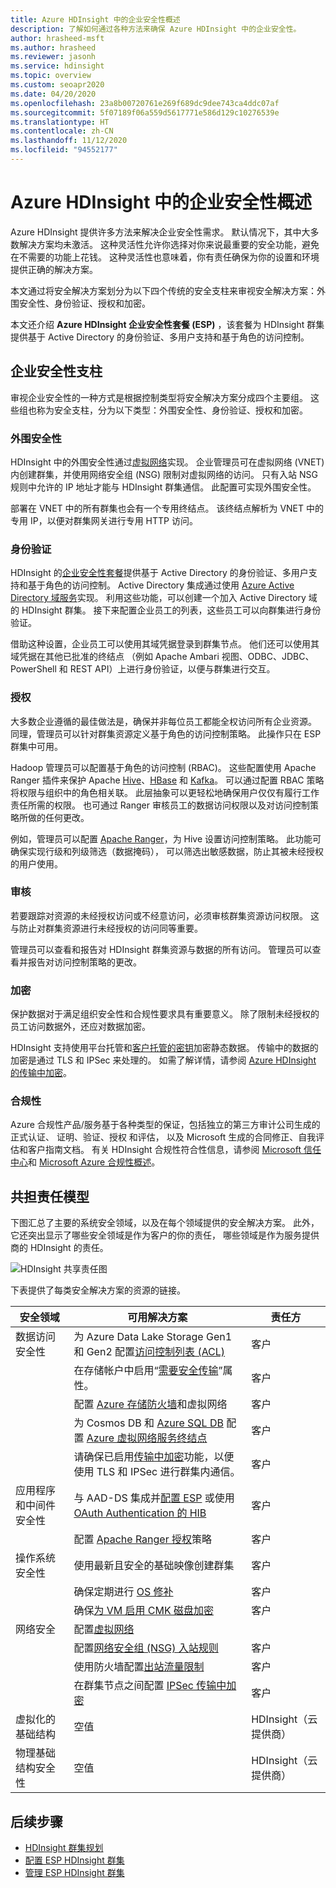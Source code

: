 ```yaml
---
title: Azure HDInsight 中的企业安全性概述
description: 了解如何通过各种方法来确保 Azure HDInsight 中的企业安全性。
author: hrasheed-msft
ms.author: hrasheed
ms.reviewer: jasonh
ms.service: hdinsight
ms.topic: overview
ms.custom: seoapr2020
ms.date: 04/20/2020
ms.openlocfilehash: 23a8b00720761e269f689dc9dee743ca4ddc07af
ms.sourcegitcommit: 5f07189f06a559d5617771e586d129c10276539e
ms.translationtype: HT
ms.contentlocale: zh-CN
ms.lasthandoff: 11/12/2020
ms.locfileid: "94552177"
---
```

# <a name="overview-of-enterprise-security-in-azure-hdinsight"></a>Azure HDInsight 中的企业安全性概述

Azure HDInsight 提供许多方法来解决企业安全性需求。 默认情况下，其中大多数解决方案均未激活。 这种灵活性允许你选择对你来说最重要的安全功能，避免在不需要的功能上花钱。 这种灵活性也意味着，你有责任确保为你的设置和环境提供正确的解决方案。

本文通过将安全解决方案划分为以下四个传统的安全支柱来审视安全解决方案：外围安全性、身份验证、授权和加密。

本文还介绍 **Azure HDInsight 企业安全性套餐 (ESP)** ，该套餐为 HDInsight 群集提供基于 Active Directory 的身份验证、多用户支持和基于角色的访问控制。

## <a name="enterprise-security-pillars"></a>企业安全性支柱

审视企业安全性的一种方式是根据控制类型将安全解决方案分成四个主要组。 这些组也称为安全支柱，分为以下类型：外围安全性、身份验证、授权和加密。

### <a name="perimeter-security"></a>外围安全性

HDInsight 中的外围安全性通过[虚拟网络](../hdinsight-plan-virtual-network-deployment.md)实现。 企业管理员可在虚拟网络 (VNET) 内创建群集，并使用网络安全组 (NSG) 限制对虚拟网络的访问。 只有入站 NSG 规则中允许的 IP 地址才能与 HDInsight 群集通信。 此配置可实现外围安全性。

部署在 VNET 中的所有群集也会有一个专用终结点。 该终结点解析为 VNET 中的专用 IP，以便对群集网关进行专用 HTTP 访问。

### <a name="authentication"></a>身份验证

HDInsight 的[企业安全性套餐](apache-domain-joined-architecture.md)提供基于 Active Directory 的身份验证、多用户支持和基于角色的访问控制。 Active Directory 集成通过使用 [Azure Active Directory 域服务](../../active-directory-domain-services/overview.md)实现。 利用这些功能，可以创建一个加入 Active Directory 域的 HDInsight 群集。 接下来配置企业员工的列表，这些员工可以向群集进行身份验证。

借助这种设置，企业员工可以使用其域凭据登录到群集节点。 他们还可以使用其域凭据在其他已批准的终结点 （例如 Apache Ambari 视图、ODBC、JDBC、PowerShell 和 REST API）上进行身份验证，以便与群集进行交互。

### <a name="authorization"></a>授权

大多数企业遵循的最佳做法是，确保并非每位员工都能全权访问所有企业资源。 同理，管理员可以针对群集资源定义基于角色的访问控制策略。 此操作只在 ESP 群集中可用。

Hadoop 管理员可以配置基于角色的访问控制 (RBAC)。 这些配置使用 Apache Ranger 插件来保护 Apache [Hive](apache-domain-joined-run-hive.md)、[HBase](apache-domain-joined-run-hbase.md) 和 [Kafka](apache-domain-joined-run-kafka.md)。 可以通过配置 RBAC 策略将权限与组织中的角色相关联。 此层抽象可以更轻松地确保用户仅仅有履行工作责任所需的权限。 也可通过 Ranger 审核员工的数据访问权限以及对访问控制策略所做的任何更改。

例如，管理员可以配置 [Apache Ranger](https://ranger.apache.org/)，为 Hive 设置访问控制策略。 此功能可确保实现行级和列级筛选（数据掩码）， 可以筛选出敏感数据，防止其被未经授权的用户使用。

### <a name="auditing"></a>审核

若要跟踪对资源的未经授权访问或不经意访问，必须审核群集资源访问权限。 这与防止对群集资源进行未经授权的访问同等重要。

管理员可以查看和报告对 HDInsight 群集资源与数据的所有访问。 管理员可以查看并报告对访问控制策略的更改。


### <a name="encryption"></a>加密

保护数据对于满足组织安全性和合规性要求具有重要意义。 除了限制未经授权的员工访问数据外，还应对数据加密。

HDInsight 支持使用平台托管和[客户托管的密钥](../disk-encryption.md)加密静态数据。 传输中的数据的加密是通过 TLS 和 IPSec 来处理的。 如需了解详情，请参阅 [Azure HDInsight 的传输中加密](encryption-in-transit.md)。

### <a name="compliance"></a>合规性

Azure 合规性产品/服务基于各种类型的保证，包括独立的第三方审计公司生成的正式认证、 证明、验证、授权 和评估， 以及 Microsoft 生成的合同修正、自我评估和客户指南文档。 有关 HDInsight 合规性符合性信息，请参阅 [Microsoft 信任中心](https://www.microsoft.com/trust-center)和 [Microsoft Azure 合规性概述](https://gallery.technet.microsoft.com/Overview-of-Azure-c1be3942)。

## <a name="shared-responsibility-model"></a>共担责任模型

下图汇总了主要的系统安全领域，以及在每个领域提供的安全解决方案。 此外，它还突出显示了哪些安全领域是作为客户的你的责任， 哪些领域是作为服务提供商的 HDInsight 的责任。

![HDInsight 共享责任图](./media/hdinsight-security-overview/hdinsight-shared-responsibility.png)

下表提供了每类安全解决方案的资源的链接。

| 安全领域 | 可用解决方案 | 责任方 |
|---|---|---|
| 数据访问安全性 | 为 Azure Data Lake Storage Gen1 和 Gen2 配置[访问控制列表 (ACL)](../../storage/blobs/data-lake-storage-access-control.md)  | 客户 |
|  | 在存储帐户中启用“[需要安全传输](../../storage/common/storage-require-secure-transfer.md)”属性。 | 客户 |
|  | 配置 [Azure 存储防火墙](../../storage/common/storage-network-security.md)和虚拟网络 | 客户 |
|  | 为 Cosmos DB 和 [Azure SQL DB](../../azure-sql/database/vnet-service-endpoint-rule-overview.md) 配置 [Azure 虚拟网络服务终结点](../../virtual-network/virtual-network-service-endpoints-overview.md) | 客户 |
|  | 请确保已启用[传输中加密](./encryption-in-transit.md)功能，以便使用 TLS 和 IPSec 进行群集内通信。 | 客户 |
| 应用程序和中间件安全性 | 与 AAD-DS 集成并[配置 ESP](apache-domain-joined-configure-using-azure-adds.md) 或使用 [OAuth Authentication 的 HIB](identity-broker.md)| 客户 |
|  | 配置 [Apache Ranger 授权](apache-domain-joined-run-hive.md)策略 | 客户 |
| 操作系统安全性 | 使用最新且安全的基础映像创建群集 | 客户 |
|  | 确保定期进行 [OS 修补](../hdinsight-os-patching.md) | 客户 |
|  | 确保[为 VM 启用 CMK 磁盘加密](../disk-encryption.md) | 客户 |
| 网络安全 | 配置[虚拟网络](../hdinsight-plan-virtual-network-deployment.md) |
|  | 配置[网络安全组 (NSG) 入站规则](../control-network-traffic.md) | 客户 |
|  | 使用防火墙配置[出站流量限制](../hdinsight-restrict-outbound-traffic.md) | 客户 |
|  | 在群集节点之间配置 [IPSec 传输中加密](encryption-in-transit.md) | 客户 |
| 虚拟化的基础结构 | 空值 | HDInsight（云提供商） |
| 物理基础结构安全性 | 空值 | HDInsight（云提供商） |

## <a name="next-steps"></a>后续步骤

* [HDInsight 群集规划](apache-domain-joined-architecture.md)
* [配置 ESP HDInsight 群集](./apache-domain-joined-configure-using-azure-adds.md)
* [管理 ESP HDInsight 群集](apache-domain-joined-manage.md)
